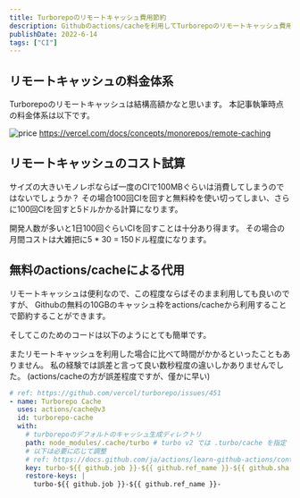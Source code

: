```yaml
---
title: Turborepoのリモートキャッシュ費用節約
description: Githubのactions/cacheを利用してTurborepoのリモートキャッシュ費用を節約する方法
publishDate: 2022-6-14
tags: ["CI"]
---
```


## リモートキャッシュの料金体系

Turborepoのリモートキャッシュは結構高額かなと思います。
本記事執筆時点の料金体系は以下です。

![price](/posts/tubpore-cache-with-actions-cache/price.png)
https://vercel.com/docs/concepts/monorepos/remote-caching

## リモートキャッシュのコスト試算

サイズの大きいモノレポならば一度のCIで100MBぐらいは消費してしまうのではないでしょうか？
その場合100回CIを回すと無料枠を使い切ってしまい、さらに100回CIを回すと5ドルかかる計算になります。

開発人数が多いと1日100回ぐらいCIを回すことは十分あり得ます。
その場合の月間コストは大雑把に5 * 30 = 150ドル程度になります。

## 無料のactions/cacheによる代用

リモートキャッシュは便利なので、この程度ならばそのまま利用しても良いのですが、
Githubの無料の10GBのキャッシュ枠をactions/cacheから利用することで節約することができます。

そしてこのためのコードは以下のようにとても簡単です。

またリモートキャッシュを利用した場合に比べて時間がかかるといったこともありません。
私の経験では誤差と言って良い数秒程度の違いしかありませんでした。
(actions/cacheの方が誤差程度ですが、僅かに早い)

```yaml
# ref: https://github.com/vercel/turborepo/issues/451
- name: Turborepo Cache
  uses: actions/cache@v3
  id: turborepo-cache
  with:
    # turborepoのデフォルトのキャッシュ生成ディレクトリ
    path: node_modules/.cache/turbo # turbo v2 では .turbo/cache を指定
    # 以下は必要に応じて調整
    # ref: https://docs.github.com/ja/actions/learn-github-actions/contexts
    key: turbo-${{ github.job }}-${{ github.ref_name }}-${{ github.sha }}
    restore-keys: |
      turbo-${{ github.job }}-${{ github.ref_name }}-
```
